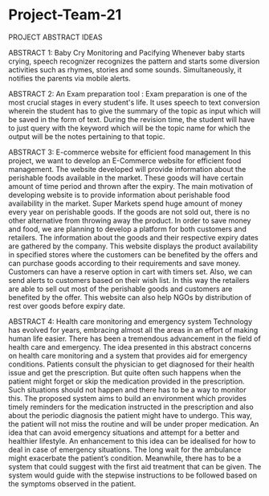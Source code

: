 # Project-Team-21

PROJECT ABSTRACT IDEAS

ABSTRACT 1: Baby Cry Monitoring and Pacifying
Whenever baby starts crying, speech recognizer recognizes the pattern and starts some diversion activities such as rhymes, stories and some sounds. Simultaneously, it notifies the parents via mobile alerts.

ABSTRACT 2: An Exam preparation tool :
Exam preparation is one of the most crucial stages in every student's life. It uses speech to text conversion wherein the student has to give the summary of the topic as input which will be saved in the form of text. During the revision time, the student will have to just query with the keyword which will be the topic name for which the output will be the notes pertaining to that topic.

ABSTRACT 3: E-commerce website for efficient food management
In this project, we want to develop an E-Commerce website for efficient food management. The website developed will provide information about the perishable foods available in the market. These goods will have certain amount of time period and thrown after the expiry. The main motivation of developing website is to provide information about perishable food availability in the market. Super Markets spend huge amount of money every year on perishable goods. If the goods are not sold out, there is no other alternative from throwing away the product. In order to save money and food, we are planning to develop a platform for both customers and retailers. The information about the goods and their respective expiry dates are gathered by the company. This website displays the product availability in specified stores where the customers can be benefited by the offers and can purchase goods according to their requirements and save money. Customers can have a reserve option in cart with timers set. Also, we can send alerts to customers based on their wish list. In this way the retailers are able to sell out most of the perishable goods and customers are benefited by the offer. This website can also help NGOs by distribution of rest over goods before expiry date. 

ABSTRACT 4: Health care monitoring and emergency system
Technology has evolved for years, embracing almost all the areas in an effort of making human life easier. There has been a tremendous advancement in the field of health care and emergency. The idea presented in this abstract concerns on health care monitoring and a system that provides aid for emergency conditions. Patients consult the physician to get diagnosed for their health issue and get the prescription. But quite often such happens when the patient might forget or skip the medication provided in the prescription. Such situations should not happen and there has to be a way to monitor this. The proposed system aims to build an environment which provides timely reminders for the medication instructed in the prescription and also about the periodic diagnosis the patient might have to undergo. This way, the patient will not miss the routine and will be under proper medication. An idea that can avoid  emergency situations and attempt for a better and healthier lifestyle. An enhancement to this idea can be idealised for how to deal in case of emergency situations. The long wait for the ambulance might exacerbate the patient’s condition. Meanwhile, there has to be a system that could suggest with the first aid treatment that can be given. The system would guide with the stepwise instructions to be followed based on the symptoms observed in the patient.



